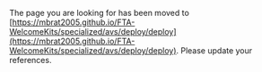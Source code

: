 The page you are looking for has been moved to [https://mbrat2005.github.io/FTA-WelcomeKits/specialized/avs/deploy/deploy](https://mbrat2005.github.io/FTA-WelcomeKits/specialized/avs/deploy/deploy). Please update your references.
